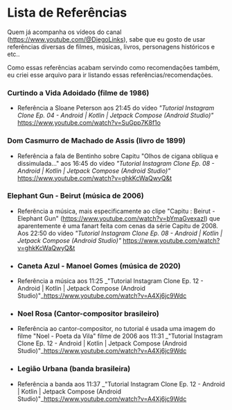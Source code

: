 # Lista de Referências

Quem já acompanha os vídeos do canal (https://www.youtube.com/@DiegoLinks), sabe que eu gosto de usar referências diversas de filmes, músicas, livros, personagens históricos e etc..

Como essas referências acabam servindo como recomendações também, eu criei esse arquivo para ir listando essas referências/recomendações.

### Curtindo a Vida Adoidado (filme de 1986)
- Referência a Sloane Peterson aos 21:45 do vídeo _"Tutorial Instagram Clone Ep. 04 - Android | Kotlin | Jetpack Compose (Android Studio)"_ https://www.youtube.com/watch?v=SuGpp7K8f1o

### Dom Casmurro de Machado de Assis (livro de 1899)
- Referência a fala de Bentinho sobre Capitu "Olhos de cigana oblíqua e dissimulada..." aos 16:45 do vídeo _"Tutorial Instagram Clone Ep. 08 - Android | Kotlin | Jetpack Compose (Android Studio)"_ https://www.youtube.com/watch?v=ghkKcWaQwyQ&t

### Elephant Gun - Beirut (música de 2006)
- Referência a música, mais especificamente ao clipe "Capitu : Beirut - Elephant Gun" (https://www.youtube.com/watch?v=bYmaGvexazI) que aparentemente é uma fanart feita com cenas da série Capitu de 2008. Aos 22:50 do vídeo _"Tutorial Instagram Clone Ep. 08 - Android | Kotlin | Jetpack Compose (Android Studio)"_ https://www.youtube.com/watch?v=ghkKcWaQwyQ&t

- ### Caneta Azul - Manoel Gomes (música de 2020)
- Referência a música aos 11:25  _"Tutorial Instagram Clone Ep. 12 - Android | Kotlin | Jetpack Compose (Android Studio)"_https://www.youtube.com/watch?v=A4Xj6jc9Wdc

- ### Noel Rosa (Cantor-compositor brasileiro)
- Referência ao cantor-compositor, no tutorial é usada uma imagem do filme "Noel - Poeta da Vila" filme de 2006 aos 11:31  _"Tutorial Instagram Clone Ep. 12 - Android | Kotlin | Jetpack Compose (Android Studio)"_https://www.youtube.com/watch?v=A4Xj6jc9Wdc

- ### Legião Urbana (banda brasileira)
- Referência a banda aos 11:37 _"Tutorial Instagram Clone Ep. 12 - Android | Kotlin | Jetpack Compose (Android Studio)"_https://www.youtube.com/watch?v=A4Xj6jc9Wdc

